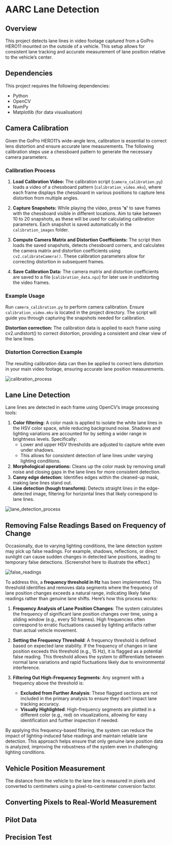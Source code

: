 # AARC Lane Detection

## Overview

This project detects lane lines in video footage captured from a GoPro HERO11 mounted on the outside of a vehicle. This setup allows for consistent lane tracking and accurate measurement of lane position relative to the vehicle’s center. 

## Dependencies

This project requires the following dependencies:

* Python
* OpenCV
* NumPy
* Matplotlib (for data visualisation)

## Camera Calibration

Given the GoPro HERO11’s wide-angle lens, calibration is essential to correct lens distortion and ensure accurate lane measurements. The following calibration steps use a chessboard pattern to generate the necessary camera parameters.

### Calibration Process

1. **Load Calibration Video:** The calibration script (`camera_calibration.py`) loads a video of a chessboard pattern (`calibration_video.mkv`), where each frame displays the chessboard in various positions to capture lens distortion from multiple angles.
   
2. **Capture Snapshots:** While playing the video, press **'s'** to save frames with the chessboard visible in different locations. Aim to take between 10 to 20 snapshots, as these will be used for calculating calibration parameters. Each snapshot is saved automatically in the `calibration_images` folder.

3. **Compute Camera Matrix and Distortion Coefficients:** The script then loads the saved snapshots, detects chessboard corners, and calculates the camera matrix and distortion coefficients using `cv2.calibrateCamera()`. These calibration parameters allow for correcting distortion in subsequent frames.

4. **Save Calibration Data:** The camera matrix and distortion coefficients are saved to a file (`calibration_data.npz`) for later use in undistorting the video frames.

### Example Usage

Run `camera_calibration.py` to perform camera calibration. Ensure `calibration_video.mkv` is located in the project directory. The script will guide you through capturing the snapshots needed for calibration.

**Distortion correction:** The calibration data is applied to each frame using cv2.undistort() to correct distortion, providing a consistent and clear view of the lane lines.

### Distortion Correction Example

The resulting calibration data can then be applied to correct lens distortion in your main video footage, ensuring accurate lane position measurements.

![calibration_process](https://github.com/user-attachments/assets/64fdae40-233c-4939-81a7-23d8e52bf212)

## Lane Line Detection

Lane lines are detected in each frame using OpenCV’s image processing tools:

1.	**Color filtering:** A color mask is applied to isolate the white lane lines in the HSV color space, while reducing background noise. Shadows and lighting variations are accounted for by setting a wider range in brightness levels. Specifically:
    - Lower and upper HSV thresholds are adjusted to capture white even under shadows.
    - This allows for consistent detection of lane lines under varying lighting conditions.
2. **Morphological operations:** Cleans up the color mask by removing small noise and closing gaps in the lane lines for more consistent detection.
3. **Canny edge detection:** Identifies edges within the cleaned-up mask, making lane lines stand out.
4. **Line detection (hough transform):** Detects straight lines in the edge-detected image, filtering for horizontal lines that likely correspond to lane lines.

![lane_detection_process](https://github.com/user-attachments/assets/65d571fa-4062-4bad-a922-2d8235820cfc)

## Removing False Readings Based on Frequency of Change

Occasionally, due to varying lighting conditions, the lane detection system may pick up false readings. For example, shadows, reflections, or direct sunlight can cause sudden changes in detected lane positions, leading to temporary false detections. (Screenshot here to illustrate the effect.)

![false_readings](https://github.com/user-attachments/assets/01feb17e-837c-4de8-b29a-780078a7fc4c)

To address this, a **frequency threshold in Hz** has been implemented. This threshold identifies and removes data segments where the frequency of lane position changes exceeds a natural range, indicating likely false readings rather than genuine lane shifts. Here’s how this process works:

1. **Frequency Analysis of Lane Position Changes**: The system calculates the frequency of significant lane position changes over time, using a sliding window (e.g., every 50 frames). High frequencies often correspond to erratic fluctuations caused by lighting artifacts rather than actual vehicle movement.

2. **Setting the Frequency Threshold**: A frequency threshold is defined based on expected lane stability. If the frequency of changes in lane position exceeds this threshold (e.g., 15 Hz), it is flagged as a potential false reading. This threshold allows the system to differentiate between normal lane variations and rapid fluctuations likely due to environmental interference.

3. **Filtering Out High-Frequency Segments**: Any segment with a frequency above the threshold is:
   - **Excluded from Further Analysis**: These flagged sections are not included in the primary analysis to ensure they don’t impact lane tracking accuracy.
   - **Visually Highlighted**: High-frequency segments are plotted in a different color (e.g., red) on visualizations, allowing for easy identification and further inspection if needed.

By applying this frequency-based filtering, the system can reduce the impact of lighting-induced false readings and maintain reliable lane detection. This approach helps ensure that only genuine lane position data is analyzed, improving the robustness of the system even in challenging lighting conditions.

## Vehicle Position Measurement

The distance from the vehicle to the lane line is measured in pixels and converted to centimeters using a pixel-to-centimeter conversion factor.


## Converting Pixels to Real-World Measurement


## Pilot Data


## Precision Test

